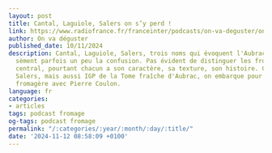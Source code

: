 ```yaml
---
layout: post
title: Cantal, Laguiole, Salers on s’y perd !
link: https://www.radiofrance.fr/franceinter/podcasts/on-va-deguster/on-va-deguster-du-dimanche-10-novembre-2024-1167802
author: On va déguster
published_date: 10/11/2024
description: Cantal, Laguiole, Salers, trois noms qui évoquent l'Aubrac, mais qui
  sèment parfois un peu la confusion. Pas évident de distinguer les fromages du massif
  central, pourtant chacun a son caractère, sa texture, son histoire. Cantal, Laguiole,
  Salers, mais aussi IGP de la Tome fraîche d'Aubrac, on embarque pour une escapade
  fromagère avec Pierre Coulon.
language: fr
categories:
- articles
tags: podcast fromage
og-tags: podcast fromage
permalink: "/:categories/:year/:month/:day/:title/"
date: '2024-11-12 08:58:09 +0100'
---
```

